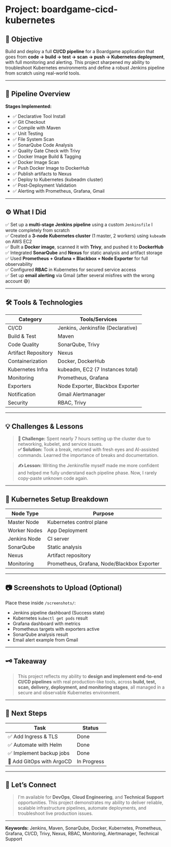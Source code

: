 # Project: boardgame-cicd-kubernetes

## 🎯 **Objective**

Build and deploy a full **CI/CD pipeline** for a Boardgame application that goes from **code → build → test → scan → push → Kubernetes deployment**, with full monitoring and alerting. This project sharpened my ability to troubleshoot Kubernetes environments and define a robust Jenkins pipeline from scratch using real-world tools.

---

## 🚀 **Pipeline Overview**

**Stages Implemented:**
- ✅ Declarative Tool Install
- ✅ Git Checkout
- ✅ Compile with Maven
- ✅ Unit Testing
- ✅ File System Scan
- ✅ SonarQube Code Analysis
- ✅ Quality Gate Check with Trivy
- ✅ Docker Image Build & Tagging
- ✅ Docker Image Scan
- ✅ Push Docker Image to DockerHub
- ✅ Publish artifacts to Nexus
- ✅ Deploy to Kubernetes (kubeadm cluster)
- ✅ Post-Deployment Validation
- ✅ Alerting with Prometheus, Grafana, Gmail

---

## ⚙️ **What I Did**

✅ Set up a **multi-stage Jenkins pipeline** using a custom `Jenkinsfile` I wrote completely from scratch  
✅ Created a **3-node Kubernetes cluster** (1 master, 2 workers) using `kubeadm` on AWS EC2  
✅ Built a **Docker image**, scanned it with **Trivy**, and pushed it to **DockerHub**  
✅ Integrated **SonarQube** and **Nexus** for static analysis and artifact storage  
✅ Used **Prometheus + Grafana + Blackbox + Node Exporter** for full observability  
✅ Configured **RBAC** in Kubernetes for secured service access  
✅ Set up **email alerting** via Gmail (after several misfires with the wrong account 😅)

---

## 🛠️ **Tools & Technologies**

| Category             | Tools/Services                            |
|----------------------|-------------------------------------------|
| CI/CD                | Jenkins, Jenkinsfile (Declarative)        |
| Build & Test         | Maven                                     |
| Code Quality         | SonarQube, Trivy                          |
| Artifact Repository  | Nexus                                     |
| Containerization     | Docker, DockerHub                         |
| Kubernetes Infra     | kubeadm, EC2 (7 Instances total)          |
| Monitoring           | Prometheus, Grafana                       |
| Exporters            | Node Exporter, Blackbox Exporter          |
| Notification         | Gmail Alertmanager                        |
| Security             | RBAC, Trivy                               |

---

## 💡 **Challenges & Lessons**

> **🧱 Challenge:** Spent nearly 7 hours setting up the cluster due to networking, kubelet, and service issues.  
> **✅ Solution:** Took a break, returned with fresh eyes and AI-assisted commands. Learned the importance of breaks and documentation.  

> **✍️ Lesson:** Writing the Jenkinsfile myself made me more confident and helped me fully understand each pipeline phase. Now, I rarely copy-paste unknown code again.

---

## 🧰 **Kubernetes Setup Breakdown**

| Node Type     | Purpose                                   |
|---------------|-------------------------------------------|
| Master Node   | Kubernetes control plane                  |
| Worker Nodes  | App Deployment                            |
| Jenkins Node  | CI server                                 |
| SonarQube     | Static analysis                           |
| Nexus         | Artifact repository                       |
| Monitoring    | Prometheus, Grafana, Node/Blackbox Exporter|

---

## 📷 **Screenshots to Upload (Optional)**

Place these inside `/screenshots/`:
- Jenkins pipeline dashboard (Success state)
- Kubernetes `kubectl get pods` result
- Grafana dashboard with metrics
- Prometheus targets with exporters active
- SonarQube analysis result
- Email alert example from Gmail

---

## 🗝️ **Takeaway**

> This project reflects my ability to **design and implement end-to-end CI/CD pipelines** with real production-like tools, across **build, test, scan, delivery, deployment, and monitoring stages**, all managed in a secure and observable Kubernetes environment.

---

## 🧭 **Next Steps**

| Task                        | Status |
|-----------------------------|--------|
| ✅ Add Ingress & TLS        | Done   |
| ✅ Automate with Helm       | Done   |
| ✅ Implement backup jobs    | Done   |
| 🔄 Add GitOps with ArgoCD   | In Progress |

---

## 🤝 **Let’s Connect**

> I'm available for **DevOps**, **Cloud Engineering**, and **Technical Support** opportunities. This project demonstrates my ability to deliver reliable, scalable infrastructure pipelines, automate deployments, and troubleshoot live production issues.

---

**Keywords:** Jenkins, Maven, SonarQube, Docker, Kubernetes, Prometheus, Grafana, CI/CD, Trivy, Nexus, RBAC, Monitoring, Alertmanager, Technical Support
 
